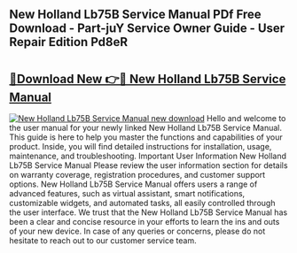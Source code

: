 ## New Holland Lb75B Service Manual PDf Free Download - Part-juY Service Owner Guide - User Repair Edition Pd8eR

# <h2><a href="http://bc94937.oget.top/?id=New+Holland+Lb75B+Service+Manual">🔗Download New 👉🔴 New Holland Lb75B Service Manual</a></h2>

[![New Holland Lb75B Service Manual new download](https://i.imgur.com/5g1atiW.png)](http://bc94937.oget.top/?id=New+Holland+Lb75B+Service+Manual)
Hello and welcome to the user manual for your newly linked New Holland Lb75B Service Manual. This guide is here to help you master the functions and capabilities of your product. Inside, you will find detailed instructions for installation, usage, maintenance, and troubleshooting. Important User Information New Holland Lb75B Service Manual Please review the user information section for details on warranty coverage, registration procedures, and customer support options. New Holland Lb75B Service Manual offers users a range of advanced features, such as virtual assistant, smart notifications, customizable widgets, and automated tasks, all easily controlled through the user interface. We trust that the New Holland Lb75B Service Manual has been a clear and concise resource in your efforts to learn the ins and outs of your new device. In case of any queries or concerns, please do not hesitate to reach out to our customer service team.
